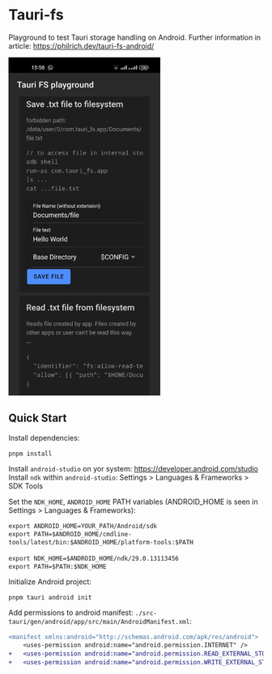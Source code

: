 # Tauri-fs
Playground to test Tauri storage handling on Android.
Further information in article: https://philrich.dev/tauri-fs-android/


<img src="./public/app.jpg" alt="App Screenshot" width="300">

## Quick Start
Install dependencies:
```
pnpm install
```

Install `android-studio` on yor system: https://developer.android.com/studio
Install `ndk` within `android-studio`: Settings > Languages & Frameworks > SDK Tools

Set the `NDK_HOME`, `ANDROID_HOME` PATH variables (ANDROID_HOME is seen in Settings > Languages & Frameworks):
```
export ANDROID_HOME=YOUR_PATH/Android/sdk
export PATH=$ANDROID_HOME/cmdline-tools/latest/bin:$ANDROID_HOME/platform-tools:$PATH

export NDK_HOME=$ANDROID_HOME/ndk/29.0.13113456
export PATH=$PATH:$NDK_HOME
```

Initialize Android project:
```
pnpm tauri android init
```

Add permissions to android manifest: `./src-tauri/gen/android/app/src/main/AndroidManifest.xml`:

```diff
<manifest xmlns:android="http://schemas.android.com/apk/res/android">
    <uses-permission android:name="android.permission.INTERNET" />
+   <uses-permission android:name="android.permission.READ_EXTERNAL_STORAGE"/>
+   <uses-permission android:name="android.permission.WRITE_EXTERNAL_STORAGE" />
```
